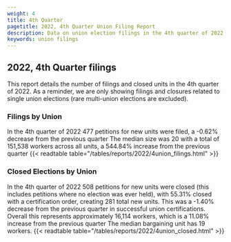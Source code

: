 ```yaml
---
weight: 4
title: 4th Quarter
pagetitle: 2022, 4th Quarter Union Filing Report
description: Data on union election filings in the 4th quarter of 2022
keywords: union filings
---
```


## 2022, 4th Quarter filings

This report details the number of filings and closed units in the 4th quarter of 2022. As a reminder, we are only showing filings and closures related to single union elections (rare multi-union elections are excluded).

### Filings by Union
In the 4th quarter of 2022 477 petitions for new units were filed, a -0.62% decrease from the previous quarter The median size was 20 with a total of 151,538 workers across all units, a 544.84% increase from the previous quarter
{{< readtable table="/tables/reports/2022/4union_filings.html" >}}

### Closed Elections by Union
In the 4th quarter of 2022 508 petitions for new units were closed (this includes petitions where no election was ever held), with 55.31% closed with a certification order, creating 281 total new units. This was a -1.40% decrease from the previous quarter in successful union certifications. Overall this represents approximately 16,114 workers, which is a 11.08% increase from the previous quarter The median bargaining unit has 19 workers.
{{< readtable table="/tables/reports/2022/4union_closed.html" >}}
